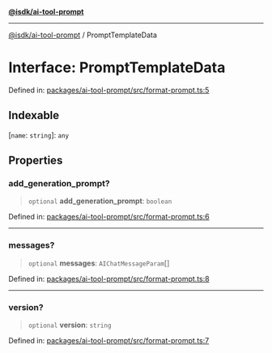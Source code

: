 [**@isdk/ai-tool-prompt**](../README.md)

***

[@isdk/ai-tool-prompt](../globals.md) / PromptTemplateData

# Interface: PromptTemplateData

Defined in: [packages/ai-tool-prompt/src/format-prompt.ts:5](https://github.com/isdk/ai-tool-prompt.js/blob/6d21e06e0e8e1b8449bddc69a03bdb7d160ce970/src/format-prompt.ts#L5)

## Indexable

\[`name`: `string`\]: `any`

## Properties

### add\_generation\_prompt?

> `optional` **add\_generation\_prompt**: `boolean`

Defined in: [packages/ai-tool-prompt/src/format-prompt.ts:6](https://github.com/isdk/ai-tool-prompt.js/blob/6d21e06e0e8e1b8449bddc69a03bdb7d160ce970/src/format-prompt.ts#L6)

***

### messages?

> `optional` **messages**: `AIChatMessageParam`[]

Defined in: [packages/ai-tool-prompt/src/format-prompt.ts:8](https://github.com/isdk/ai-tool-prompt.js/blob/6d21e06e0e8e1b8449bddc69a03bdb7d160ce970/src/format-prompt.ts#L8)

***

### version?

> `optional` **version**: `string`

Defined in: [packages/ai-tool-prompt/src/format-prompt.ts:7](https://github.com/isdk/ai-tool-prompt.js/blob/6d21e06e0e8e1b8449bddc69a03bdb7d160ce970/src/format-prompt.ts#L7)
